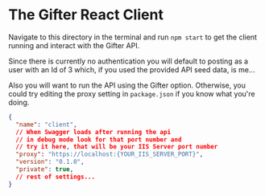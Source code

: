 # The Gifter React Client

Navigate to this directory in the terminal and run `npm start` to get the client running and interact with the Gifter API.

Since there is currently no authentication you will default to posting as a user with an Id of 3 which, if you used the provided API seed data, is me...

Also you will want to run the API using the Gifter option. Otherwise, you could try editing the proxy setting in `package.json` if you know what you're doing.

```json
{
  "name": "client",
  // When Swagger loads after running the api 
  // in debug mode look for that port number and 
  // try it here, that will be your IIS Server port number
  "proxy": "https://localhost:{YOUR_IIS_SERVER_PORT}",
  "version": "0.1.0",
  "private": true,
  // rest of settings...
}
```